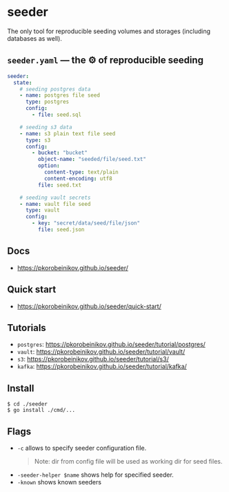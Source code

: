 # seeder

The only tool for reproducible seeding volumes and storages (including databases
as well).

## `seeder.yaml` — the :gear: of reproducible seeding

<!-- @formatter:off -->
```yaml
seeder:
  state:
    # seeding postgres data
    - name: postgres file seed
      type: postgres
      config:
        - file: seed.sql

    # seeding s3 data
    - name: s3 plain text file seed
      type: s3
      config:
        - bucket: "bucket"
          object-name: "seeded/file/seed.txt"
          option:
            content-type: text/plain
            content-encoding: utf8
          file: seed.txt

    # seeding vault secrets
    - name: vault file seed
      type: vault
      config:
        - key: "secret/data/seed/file/json"
          file: seed.json
```
<!-- @formatter:on -->

## Docs

- https://pkorobeinikov.github.io/seeder/

## Quick start

- https://pkorobeinikov.github.io/seeder/quick-start/

## Tutorials

- `postgres`: https://pkorobeinikov.github.io/seeder/tutorial/postgres/
- `vault`: https://pkorobeinikov.github.io/seeder/tutorial/vault/
- `s3`: https://pkorobeinikov.github.io/seeder/tutorial/s3/
- `kafka`: https://pkorobeinikov.github.io/seeder/tutorial/kafka/

## Install

```shell
$ cd ./seeder
$ go install ./cmd/...
```

## Flags

- `-c` allows to specify seeder configuration file.
  > Note: dir from config file will be used as working dir for seed files.
- `-seeder-helper $name` shows help for specified seeder.
- `-known` shows known seeders
